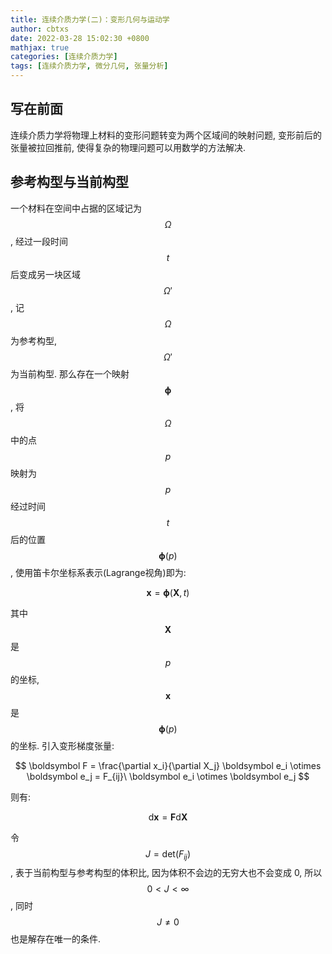 ```yaml
---
title: 连续介质力学(二)：变形几何与运动学
author: cbtxs
date: 2022-03-28 15:02:30 +0800
mathjax: true
categories: [连续介质力学]
tags: [连续介质力学, 微分几何, 张量分析]
---
```


## **写在前面**
连续介质力学将物理上材料的变形问题转变为两个区域间的映射问题, 
变形前后的张量被拉回推前, 使得复杂的物理问题可以用数学的方法解决.

## **参考构型与当前构型**
一个材料在空间中占据的区域记为 $$\Omega$$, 经过一段时间 $$t$$ 后变成另一块区域
$$\Omega'$$, 记 $$\Omega$$ 为参考构型, $$\Omega'$$ 为当前构型. 那么存在一个映射
$$\boldsymbol\phi$$, 将 $$\Omega$$ 中的点 $$p$$ 映射为 $$p$$ 经过时间 $$t$$ 
后的位置 $$\boldsymbol\phi(p)$$, 使用笛卡尔坐标系表示(Lagrange视角)即为:

$$
\boldsymbol x = \boldsymbol\phi(\boldsymbol X, t)
$$

其中 $$\boldsymbol X$$ 是 $$p$$ 的坐标, $$\boldsymbol x$$ 是 
$$\boldsymbol\phi(p)$$ 的坐标. 引入变形梯度张量:

$$
\boldsymbol F = \frac{\partial x_i}{\partial X_j} 
\boldsymbol e_i \otimes \boldsymbol e_j = F_{ij}\ 
\boldsymbol e_i \otimes \boldsymbol e_j
$$

则有:

$$
\mathrm{d} \boldsymbol x = \boldsymbol F \mathrm d \boldsymbol X
$$

令 $$J = \mathrm{det}(F_{ij})$$, 表于当前构型与参考构型的体积比,
因为体积不会边的无穷大也不会变成 0, 所以 $$0 < J < \infty$$, 同时 $$J \neq 0$$
也是解存在唯一的条件.

















































